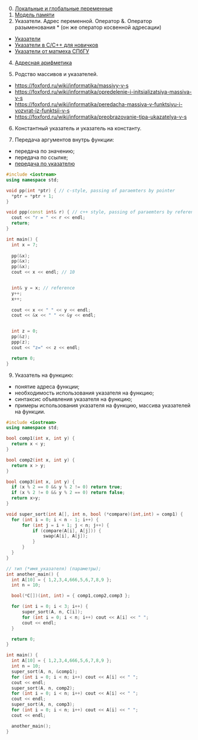 0. [Локальные и глобальные переменные](https://foxford.ru/wiki/informatika/lokalnye-i-globalnye-peremennye)
2. [Модель памяти](https://foxford.ru/wiki/informatika/model-pamyati-prilozheniya)
3. Указатели. Адрес переменной. Оператор &. Оператор разыменования \* (он же оператор косвенной адресации)
  * [Указатели](https://foxford.ru/wiki/informatika/ukazateli-v-s) 
  * [Указатели в C/C++ для новичков](https://jakeroid.com/ru/blog/ukazateli-v-c-c-dlya-novichkov-chast-1.html)
  * [Указатели от матмеха СПбГУ](http://www.math.spbu.ru/user/dlebedin/ncpp4.pdf)

4. [Адресная арифметика](https://foxford.ru/wiki/informatika/adresnaya-arifmetika-v-s)

5. Родство массивов и указателей.
  * https://foxford.ru/wiki/informatika/massivy-v-s
  * https://foxford.ru/wiki/informatika/opredelenie-i-initsializatsiya-massiva-v-s
  * https://foxford.ru/wiki/informatika/peredacha-massiva-v-funktsiyu-i-vozvrat-iz-funktsii-v-s
  * https://foxford.ru/wiki/informatika/preobrazovanie-tipa-ukazatelya-v-s

6.	Константный указатель и указатель на константу.

7.	Передача аргументов внутрь функции:
  * передача по значению;
  * передача по ссылке;
  * [передача по указателю](https://foxford.ru/wiki/informatika/peredacha-parametra-po-ukazatelyu-v-s)
  
  ```cpp
  #include <iostream>
using namespace std;

void pp(int *ptr) { // c-style, passing of paraemters by pointer
	*ptr = *ptr + 1;
}

void ppp(const int& r) { // c++ style, passing of paraemters by reference
	cout << "r = " << r << endl;
	return;
}

int main() {
	int x = 7;
	
	pp(&x);
	pp(&x);
	pp(&x);
	cout << x << endl; // 10


	int& y = x; // reference
	y++;
	x++;
	
	cout << x << " " << y << endl;
	cout << &x << " " << &y << endl;


	int z = 0;
	pp(&z);
	ppp(z);
	cout << "z=" << z << endl;

	return 0;
}

```
  
9.	Указатель на функцию:
  * понятие адреса функции;
  * необходимость использования указателя на функцию;
  * синтаксис объявления указателя на функцию;
  * примеры использования указателя на функцию, массива указателей на функции.
  ```cpp
  #include <iostream>
using namespace std;

bool comp1(int x, int y) {
	return x < y;
}

bool comp2(int x, int y) {
	return x > y;
}

bool comp3(int x, int y) {
	if (x % 2 == 0 && y % 2 != 0) return true;
	if (x % 2 != 0 && y % 2 == 0) return false;
	return x>y;
}

void super_sort(int A[], int n, bool (*compare)(int,int) = comp1) {
	for (int i = 0; i < n - 1; i++) {
		for (int j = i + 1; j < n; j++) {
			if (compare(A[i], A[j])) {
				swap(A[i], A[j]);
			}
		}
	}
}

// тип (*имя_указателя) (параметры);
int another_main() {
	int A[10] = { 1,2,3,4,666,5,6,7,8,9 };
	int n = 10;

	bool(*C[])(int, int) = { comp1,comp2,comp3 };

	for (int i = 0; i < 3; i++) {
		super_sort(A, n, C[i]);
		for (int i = 0; i < n; i++) cout << A[i] << " ";
		cout << endl;
	}

	return 0;
}

int main() {
	int A[10] = { 1,2,3,4,666,5,6,7,8,9 };
	int n = 10;
	super_sort(A, n, &comp1);
	for (int i = 0; i < n; i++) cout << A[i] << " ";
	cout << endl;
	super_sort(A, n, comp2);
	for (int i = 0; i < n; i++) cout << A[i] << " ";
	cout << endl;
	super_sort(A, n, comp3);
	for (int i = 0; i < n; i++) cout << A[i] << " ";
	cout << endl;

	another_main();
}
```
  
  

  
